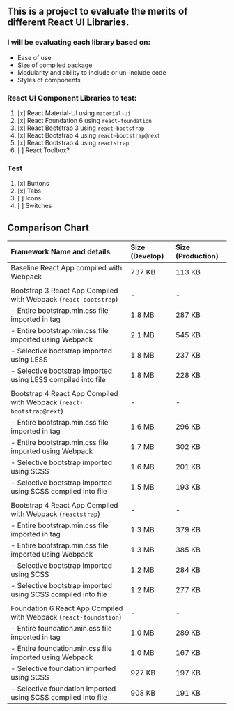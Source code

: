 ## This is a project to evaluate the merits of different React UI Libraries.

### I will be evaluating each library based on:
- Ease of use
- Size of compiled package
- Modularity and ability to include or un-include code
- Styles of components

### React UI Component Libraries to test:
1. [x] React Material-UI using `material-ui`
2. [x] React Foundation 6 using `react-foundation`
3. [x] React Bootstrap 3 using `react-bootstrap`
4. [x] React Bootstrap 4 using `react-bootstrap@next`
5. [x] React Bootstrap 4 using `reactstrap`
6. [ ] React Toolbox?

### Test
1. [x] Buttons
2. [x] Tabs
3. [ ] Icons
4. [ ] Switches

## Comparison Chart

| Framework Name and details                                           | Size (Develop) | Size (Production) |
| :---                                                                 | :---           | :---              |
| Baseline React App compiled with Webpack                             |      737 KB    |        113 KB     |
|                                                                      |                |                   |
| Bootstrap 3 React App Compiled with Webpack (`react-bootstrap`)      |        -       |         -         |
| - Entire bootstrap.min.css file imported in <link> tag               |      1.8 MB    |        287 KB     |
| - Entire bootstrap.min.css file imported using Webpack               |      2.1 MB    |        545 KB     |
| - Selective bootstrap imported using LESS                            |      1.8 MB    |        237 KB     |
| - Selective bootstrap imported using LESS compiled into file         |      1.8 MB    |        228 KB     |
|                                                                      |                |                   |
| Bootstrap 4 React App Compiled with Webpack (`react-bootstrap@next`) |        -       |         -         |
| - Entire bootstrap.min.css file imported in <link> tag               |      1.6 MB    |        296 KB     |
| - Entire bootstrap.min.css file imported using Webpack               |      1.7 MB    |        302 KB     |
| - Selective bootstrap imported using SCSS                            |      1.6 MB    |        201 KB     |
| - Selective bootstrap imported using SCSS compiled into file         |      1.5 MB    |        193 KB     |
|                                                                      |                |                   |
| Bootstrap 4 React App Compiled with Webpack (`reactstrap`)           |        -       |         -         |
| - Entire bootstrap.min.css file imported in <link> tag               |      1.3 MB    |        379 KB     |
| - Entire bootstrap.min.css file imported using Webpack               |      1.3 MB    |        385 KB     |
| - Selective bootstrap imported using SCSS                            |      1.2 MB    |        284 KB     |
| - Selective bootstrap imported using SCSS compiled into file         |      1.2 MB    |        277 KB     |
|                                                                      |                |                   |
| Foundation 6 React App Compiled with Webpack (`react-foundation`)    |        -       |         -         |
| - Entire foundation.min.css file imported in <link> tag              |      1.0 MB    |        289 KB     |
| - Entire foundation.min.css file imported using Webpack              |      1.0 MB    |        167 KB     |
| - Selective foundation imported using SCSS                           |      927 KB    |        197 KB     |
| - Selective foundation imported using SCSS compiled into file        |      908 KB    |        191 KB     |
